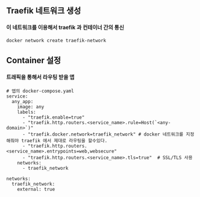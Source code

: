 
## Traefik 네트워크 생성
#### 이 네트워크를 이용해서 traefik 과 컨테이너 간의 통신
```
docker network create traefik-network
```

## Container 설정
#### 트래픽을 통해서 라우팅 받을 앱
```
# 앱의 docker-compose.yaml
service:
  any_app:
    image: any
    labels:
      - "traefik.enable=true"
      - "traefik.http.routers.<service_name>.rule=Host(`<any-domain>`)"
      - "traefik.docker.network=traefik_network" # docker 네트워크를 지정해줘야 traefik 에서 제대로 라우팅을 할수있다.
      - "traefik.http.routers.<service_name>.entrypoints=web,websecure"
      - "traefik.http.routers.<service_name>.tls=true"  # SSL/TLS 사용
    networks:
      - traefik_network

networks:
  traefik_network:
    external: true

```
